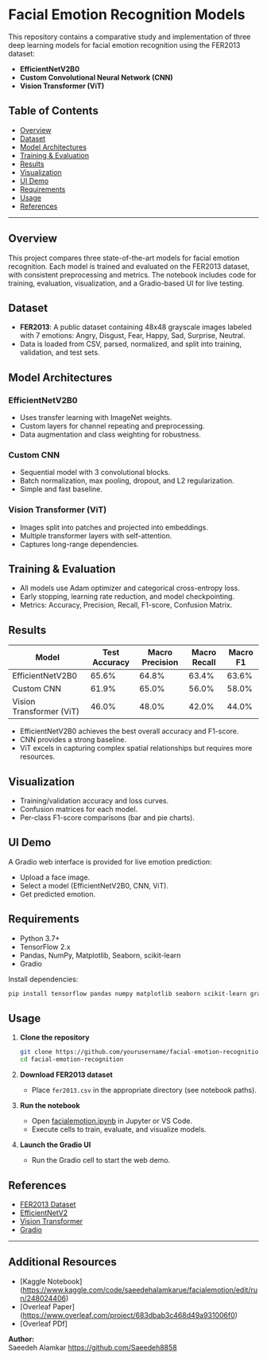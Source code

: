 # Facial Emotion Recognition Models

This repository contains a comparative study and implementation of three deep learning models for facial emotion recognition using the FER2013 dataset:

- **EfficientNetV2B0**
- **Custom Convolutional Neural Network (CNN)**
- **Vision Transformer (ViT)**

## Table of Contents

- [Overview](#overview)
- [Dataset](#dataset)
- [Model Architectures](#model-architectures)
- [Training & Evaluation](#training--evaluation)
- [Results](#results)
- [Visualization](#visualization)
- [UI Demo](#ui-demo)
- [Requirements](#requirements)
- [Usage](#usage)
- [References](#references)

---

## Overview

This project compares three state-of-the-art models for facial emotion recognition. Each model is trained and evaluated on the FER2013 dataset, with consistent preprocessing and metrics. The notebook includes code for training, evaluation, visualization, and a Gradio-based UI for live testing.

## Dataset

- **FER2013**: A public dataset containing 48x48 grayscale images labeled with 7 emotions: Angry, Disgust, Fear, Happy, Sad, Surprise, Neutral.
- Data is loaded from CSV, parsed, normalized, and split into training, validation, and test sets.

## Model Architectures

### EfficientNetV2B0
- Uses transfer learning with ImageNet weights.
- Custom layers for channel repeating and preprocessing.
- Data augmentation and class weighting for robustness.

### Custom CNN
- Sequential model with 3 convolutional blocks.
- Batch normalization, max pooling, dropout, and L2 regularization.
- Simple and fast baseline.

### Vision Transformer (ViT)
- Images split into patches and projected into embeddings.
- Multiple transformer layers with self-attention.
- Captures long-range dependencies.

## Training & Evaluation

- All models use Adam optimizer and categorical cross-entropy loss.
- Early stopping, learning rate reduction, and model checkpointing.
- Metrics: Accuracy, Precision, Recall, F1-score, Confusion Matrix.

## Results

| Model                    | Test Accuracy | Macro Precision | Macro Recall | Macro F1 |
|--------------------------|---------------|----------------|--------------|----------|
| EfficientNetV2B0         | 65.6%         | 64.8%          | 63.4%        | 63.6%    |
| Custom CNN               | 61.9%         | 65.0%          | 56.0%        | 58.0%    |
| Vision Transformer (ViT) | 46.0%         | 48.0%          | 42.0%        | 44.0%    |

- EfficientNetV2B0 achieves the best overall accuracy and F1-score.
- CNN provides a strong baseline.
- ViT excels in capturing complex spatial relationships but requires more resources.

## Visualization

- Training/validation accuracy and loss curves.
- Confusion matrices for each model.
- Per-class F1-score comparisons (bar and pie charts).

## UI Demo

A Gradio web interface is provided for live emotion prediction:

- Upload a face image.
- Select a model (EfficientNetV2B0, CNN, ViT).
- Get predicted emotion.

## Requirements

- Python 3.7+
- TensorFlow 2.x
- Pandas, NumPy, Matplotlib, Seaborn, scikit-learn
- Gradio

Install dependencies:
```sh
pip install tensorflow pandas numpy matplotlib seaborn scikit-learn gradio
```

## Usage

1. **Clone the repository**
    ```sh
    git clone https://github.com/yourusername/facial-emotion-recognition.git
    cd facial-emotion-recognition
    ```

2. **Download FER2013 dataset**
    - Place `fer2013.csv` in the appropriate directory (see notebook paths).

3. **Run the notebook**
    - Open [facialemotion.ipynb](c:\Users\Asus\Downloads\facialemotion.ipynb) in Jupyter or VS Code.
    - Execute cells to train, evaluate, and visualize models.

4. **Launch the Gradio UI**
    - Run the Gradio cell to start the web demo.

## References

- [FER2013 Dataset](https://www.kaggle.com/datasets/msambare/fer2013)
- [EfficientNetV2](https://arxiv.org/abs/2104.00298)
- [Vision Transformer](https://arxiv.org/abs/2010.11929)
- [Gradio](https://gradio.app/)

---
## Additional Resources

- [Kaggle Notebook] (https://www.kaggle.com/code/saeedehalamkarue/facialemotion/edit/run/248024406)
- [Overleaf Paper] (https://www.overleaf.com/project/683dbab3c468d49a931006f0)
- [Overleaf PDf]

**Author:**  
Saeedeh Alamkar
https://github.com/Saeedeh8858
